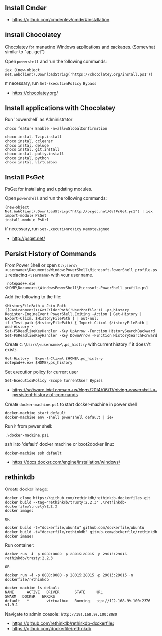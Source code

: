 ## Install Cmder
* https://github.com/cmderdev/cmder#installation

## Install Chocolatey
Chocolatey for managing Windows applications and packages. (Somewhat similar to "apt-get")

Open `powershell` and run the following commands:
```
iex ((new-object net.webclient).DownloadString('https://chocolatey.org/install.ps1'))
```
If necessary, run `Set-ExecutionPolicy Bypass`

* https://chocolatey.org/

## Install applications with Chocolatey

Run 'powershell` as Administrator
```
choco feature Enable -n=allowGlobalConfirmation

choco install 7zip.install
choco install ccleaner
choco install deluge
choco install git.install
choco install putty.install
choco install python
choco install virtualbox
```

## Install PsGet 
PsGet for installaing and updating modules.

Open `powershell` and run the following commands:
```
(new-object Net.WebClient).DownloadString("http://psget.net/GetPsGet.ps1") | iex
import-module PsGet
install-module PsUrl
```
If necessary, run `Set-ExecutionPolicy RemoteSigned`

* http://psget.net/

## Persist History of Commands
From Power Shell or open `C:\Users\<username>\Documents\WindowsPowerShell\Microsoft.PowerShell_profile.ps1`
replacing `<username>` with your user name.
```
 notepad++.exe $HOME\Documents\WindowsPowerShell\Microsoft.PowerShell_profile.ps1
```

Add the following to the file:
```
$HistoryFilePath = Join-Path ([Environment]::GetFolderPath('UserProfile')) .ps_history
Register-EngineEvent PowerShell.Exiting -Action { Get-History | Export-Clixml $HistoryFilePath } | out-null
if (Test-path $HistoryFilePath) { Import-Clixml $HistoryFilePath | Add-History }
Set-PSReadlineKeyHandler -Key UpArrow -Function HistorySearchBackward
Set-PSReadlineKeyHandler -Key DownArrow -Function HistorySearchForward
```

Create `C:\Users\<username>\.ps_history` with current history if it doesn't exists.
```
Get-History | Export-Clixml $HOME\.ps_history
notepad++.exe $HOME\.ps_history
```

Set execution policy for current user
```
Set-ExecutionPolicy -Scope CurrentUser Bypass
 ```

* https://software.intel.com/en-us/blogs/2014/06/17/giving-powershell-a-persistent-history-of-commands

Create `docker-machine.ps1` to start docker-machine in power shell
```
docker-machine start default
docker-machine env -shell powershell default | iex
```

Run it from power shell:
```
.\docker-machine.ps1
```

ssh into 'default' docker machine or boot2docker linux
```
docker-machine ssh default
```

* https://docs.docker.com/engine/installation/windows/

## rethinkdb

Create docker image:
```
docker clone https://github.com/rethinkdb/rethinkdb-dockerfiles.git
docker build --tag="rethinkdb/trusty:2.2.3" .\rethinkdb-dockerfiles\trusty\2.2.3
docker images

OR

docker build -t="dockerfile/ubuntu" github.com/dockerfile/ubuntu
docker build -t="dockerfile/rethinkdb" github.com/dockerfile/rethinkdb
docker images
```

Run container:
```
docker run -d -p 8080:8080 -p 28015:28015 -p 29015:29015 rethinkdb/trusty:2.2.3

OR 

docker run -d -p 8080:8080 -p 28015:28015 -p 29015:29015 -n  dockerfile/rethinkdb
```

```
docker-machine ls default
NAME      ACTIVE   DRIVER       STATE     URL                         SWARM   DOCKER   ERRORS
default   *        virtualbox   Running   tcp://192.168.99.100:2376           v1.9.1
```
Navigate to admin console: `http://192.168.99.100:8080` 

* https://github.com/rethinkdb/rethinkdb-dockerfiles
* https://github.com/dockerfile/rethinkdb